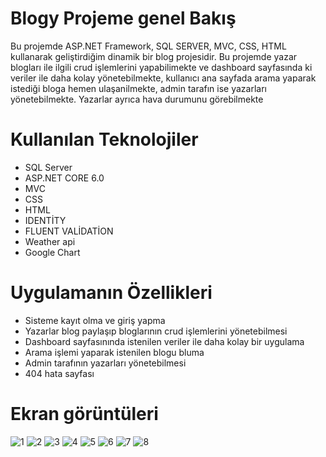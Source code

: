 # Blogy Projeme genel Bakış
Bu projemde ASP.NET Framework, SQL SERVER, MVC, CSS, HTML kullanarak geliştirdiğim dinamik bir blog projesidir.
Bu projemde yazar blogları ile ilgili crud işlemlerini yapabilimekte ve dashboard sayfasında ki veriler ile daha kolay yönetebilmekte,
kullanıcı ana sayfada arama yaparak istediği bloga hemen ulaşanilmekte, admin tarafın ise yazarları yönetebilmekte.
Yazarlar ayrıca hava durumunu görebilmekte

# Kullanılan Teknolojiler
- SQL Server
- ASP.NET CORE 6.0
- MVC
- CSS
- HTML
- IDENTİTY
- FLUENT VALİDATİON
- Weather api
- Google Chart

# Uygulamanın Özellikleri
- Sisteme kayıt olma ve giriş yapma
- Yazarlar blog paylaşıp bloglarının crud işlemlerini yönetebilmesi
- Dashboard sayfasınında istenilen veriler ile daha kolay bir uygulama
- Arama işlemi yaparak istenilen blogu bluma
- Admin tarafının yazarları yönetebilmesi
- 404 hata sayfası

# Ekran görüntüleri
![1](https://github.com/user-attachments/assets/a065fbef-c272-4162-8e67-5c184b6e6bd3)
![2](https://github.com/user-attachments/assets/84aa62c8-5c61-42cc-9578-cf8d78c80efc)
![3](https://github.com/user-attachments/assets/2eea19b8-7716-4c69-bd2d-ecb05093ef68)
![4](https://github.com/user-attachments/assets/343332f3-fcd7-48e5-89d7-34e8486f426e)
![5](https://github.com/user-attachments/assets/72b772b4-e7f0-45aa-a63c-2e117d1956d4)
![6](https://github.com/user-attachments/assets/d4811a8e-f81d-4094-a313-4e68259f0c93)
![7](https://github.com/user-attachments/assets/c321416f-2e2f-463a-99ee-b2db5593e526)
![8](https://github.com/user-attachments/assets/5e337823-57b1-4a03-9691-e68f552abec4)
